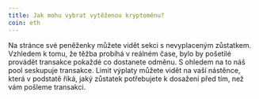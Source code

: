 ```yaml
---
title: Jak mohu vybrat vytěženou kryptoměnu?
coin: eth
---
```


Na stránce své peněženky můžete vidět sekci s nevyplaceným zůstatkem. Vzhledem k tomu, že těžba probíhá v reálném čase, bylo by pošetilé provádět transakce pokaždé co dostanete odměnu. S ohledem na to náš pool seskupuje transakce. Limit výplaty můžete vidět na vaší nástěnce, která v podstatě říká, jaký zůstatek potřebujete k dosažení před tím, než vám pošleme transakci.
